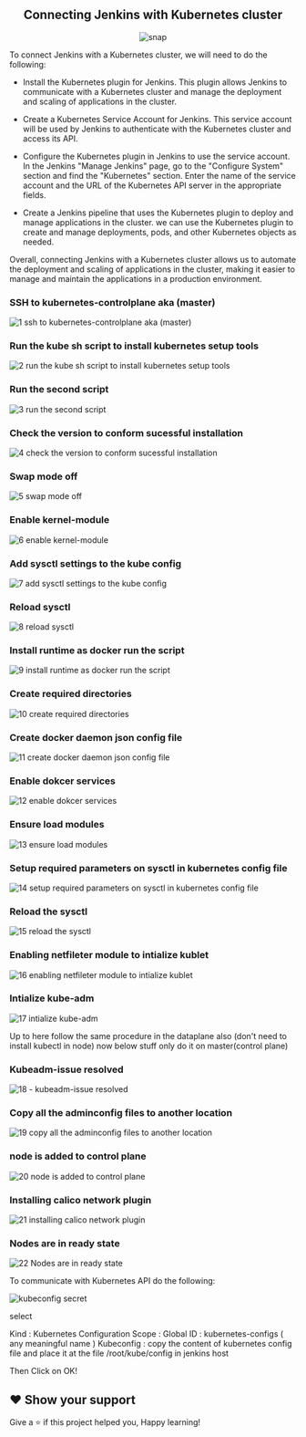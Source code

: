 <div align = center>
  
 ## Connecting Jenkins with Kubernetes cluster
  
  ![snap](https://user-images.githubusercontent.com/58173938/206856482-f70cd507-30a4-4e2f-a6c8-64f1973e4eb2.png)

  </div>

To connect Jenkins with a Kubernetes cluster, we will need to do the following:

- Install the Kubernetes plugin for Jenkins. This plugin allows Jenkins to communicate with a Kubernetes cluster and manage the deployment and scaling of applications in the cluster.

- Create a Kubernetes Service Account for Jenkins. This service account will be used by Jenkins to authenticate with the Kubernetes cluster and access its API.

- Configure the Kubernetes plugin in Jenkins to use the service account. In the Jenkins "Manage Jenkins" page, go to the "Configure System" section and find the "Kubernetes" section. Enter the name of the service account and the URL of the Kubernetes API server in the appropriate fields.

- Create a Jenkins pipeline that uses the Kubernetes plugin to deploy and manage applications in the cluster. we can use the Kubernetes plugin to create and manage deployments, pods, and other Kubernetes objects as needed.

Overall, connecting Jenkins with a Kubernetes cluster allows us to automate the deployment and scaling of applications in the cluster, making it easier to manage and maintain the applications in a production environment.

### SSH to kubernetes-controlplane aka (master)

![1 ssh to kubernetes-controlplane aka (master)](https://user-images.githubusercontent.com/58173938/206857975-97ef3270-6522-4f2d-9383-2e3420f04bc2.png)

### Run the kube sh script to install kubernetes setup tools

![2 run the kube sh script to install kubernetes setup tools](https://user-images.githubusercontent.com/58173938/206857995-f3914239-73a0-4822-8ef3-c359938e9652.png)

### Run the second script

![3 run the second script](https://user-images.githubusercontent.com/58173938/206858026-894606cf-18f7-4095-ae7e-5a01640a6065.png)

### Check the version to conform sucessful installation

![4 check the version to conform sucessful installation ](https://user-images.githubusercontent.com/58173938/206858039-155f778e-1417-4a3d-a3a6-cd1419e21706.png)

### Swap mode off

![5 swap mode off](https://user-images.githubusercontent.com/58173938/206858211-d85b6fca-86ac-4be6-b59e-dd44e94c256a.png)


### Enable kernel-module

![6 enable kernel-module](https://user-images.githubusercontent.com/58173938/206858225-b3d31756-f34b-4100-8224-54828a50af3e.png)

### Add sysctl settings to the kube config

![7 add sysctl settings to the kube config](https://user-images.githubusercontent.com/58173938/206858241-84ad3fcc-b2e2-4fda-a265-75a8072c0035.png)

### Reload sysctl

![8 reload sysctl](https://user-images.githubusercontent.com/58173938/206858260-97d87970-c094-4c73-9ed6-61ae45e10cc0.png)

### Install runtime as docker run the script

![9  install runtime as docker run the script](https://user-images.githubusercontent.com/58173938/206858279-8fe8ab4e-3e8a-4800-b568-802f05e98e87.png)

### Create required directories

![10 create required directories](https://user-images.githubusercontent.com/58173938/206858302-57913c41-0cf6-4921-8b9c-05998726eeed.png)

### Create docker daemon json config file

![11 create docker daemon json config file](https://user-images.githubusercontent.com/58173938/206858321-f3840439-bef1-4bfc-8ea7-cb729dbc3540.png)

### Enable dokcer services

![12 enable dokcer services](https://user-images.githubusercontent.com/58173938/206858330-16a553e6-484a-48d3-84f6-3b6d5f464d2f.png)

### Ensure load modules

![13 ensure load modules](https://user-images.githubusercontent.com/58173938/206858345-5fe17102-aa0f-4725-be19-a45a0f6a91c0.png)

### Setup required parameters on sysctl in kubernetes config file

![14 setup required parameters on sysctl in kubernetes config file](https://user-images.githubusercontent.com/58173938/206858355-3f3ac0b5-26c4-41f5-8c9a-c434ea28528b.png)

### Reload the sysctl

![15 reload the sysctl ](https://user-images.githubusercontent.com/58173938/206858380-57dfc9b7-5529-49a4-92e8-01f959fc1093.png)

### Enabling netfileter module to intialize kublet

![16 enabling netfileter module to intialize kublet](https://user-images.githubusercontent.com/58173938/206858409-0bca26af-8981-4dd6-b812-96eeb385afa9.png)

### Intialize kube-adm

![17 intialize kube-adm](https://user-images.githubusercontent.com/58173938/206858430-6ec922b0-92eb-4261-966b-0731d3f21343.png)

Up to here follow the same procedure in the dataplane also (don't need to install kubectl in node) now below stuff only do it on master(control plane)

### Kubeadm-issue resolved

![18 - kubeadm-issue resolved](https://user-images.githubusercontent.com/58173938/206858451-1de03e7f-32cd-4481-87d7-6ea1cef781be.png)

### Copy all the adminconfig files to another location

![19 copy all the adminconfig files to another location](https://user-images.githubusercontent.com/58173938/206858478-f7691dd2-ed64-4a83-b0ee-3e5408f3e59c.png)

### node is added to control plane

![20 node is added to control plane](https://user-images.githubusercontent.com/58173938/206858496-d4dfb6d6-aff3-4c97-8ade-fc5e47e72b90.png)

### Installing calico network plugin

![21 installing calico network plugin](https://user-images.githubusercontent.com/58173938/206858562-c0e59893-501b-4470-8d89-d5c18327a125.png)

### Nodes are in ready state

![22 Nodes are in ready state](https://user-images.githubusercontent.com/58173938/206858576-6b0c6fd7-91f5-45b3-a6e1-1e6cf87a1374.png)

To communicate with Kubernetes API do the following:

![kubeconfig secret](https://user-images.githubusercontent.com/58173938/206857061-7b9ce67f-85e7-4470-8747-6757d60f9d2e.jpeg)

select

Kind : Kubernetes Configuration Scope : Global ID : kubernetes-configs ( any meaningful name ) Kubeconfig : copy the content of kubernetes config file and place it at the file /root/kube/config in jenkins host

Then Click on OK!

## ❤ Show your support

Give a ⭐️ if this project helped you, Happy learning!
